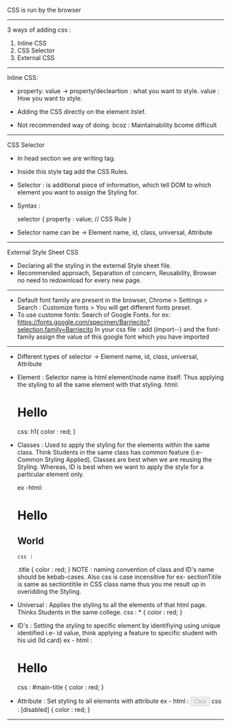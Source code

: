 CSS is run by the browser

---

3 ways of adding css :

1. Inline CSS
2. CSS Selector
3. External CSS

---

Inline CSS:

- property: value ->
  property/decleartion : what you want to style.
  value : How you want to style.

- Adding the CSS directly on the element itslef.
- Not recommended way of doing. bcoz : Maintainability bcome difficult

---

CSS Selector

- In head section we are writing <style> </style> tag.
- Inside this style tag add the CSS Rules.
- Selector : is additional piece of information, which tell DOM to which element you want to assign the Styling for.
- Syntax :

  selector {
  property : value; // CSS Rule
  }

- Selector name can be -> Element name, id, class, universal, Attribute

---

External Style Sheet CSS

- Declaring all the styling in the external Style sheet file.
- Recommended approach, Separation of concern, Reusability, Browser no need to redownload for every new page.

---

- Default font family are present in the browser, Chrome > Settings > Search : Customize fonts >
  You will get different fonts preset.
- To use custome fonts: Search of Google Fonts. for ex:
  https://fonts.google.com/specimen/Barriecito?selection.family=Barriecito
  In your css file : add (import--) and the font-family assign the value of this google font which you have imported

---

- Different types of selector -> Element name, id, class, universal, Attribute

- Element : Selector name is html element/node name itself. Thus applying the styling to all the
  same element with that styling.
  html:
  <h1 class="tilte"> Hello </h1>
   
  css:
  h1{
      color : red;
  }
- Classes : Used to apply the styling for the elements within the same class. Think Students in the same class
  has common feature (i.e- Common Styling Applied).
  Classes are best when we are reusing the Styling. Whereas, ID is best when we want to apply the style for
  a particular element only.

  ex -html:

   <h1 class="tilte"> Hello </h1>
   <h2 class="tilte"> World </h2>
         
      css : 
     .title {
          color : red;
      }
  NOTE : naming convention of class and ID's name should be kebab-cases. Also css is case incensitive for ex-
  sectionTitile is same as sectiontitile in CSS class name thus you me result up in overidding the Styling.

- Universal : Applies the styling to all the elements of that html page. Thinks Students in the same college.
  css : \* {
  color : red;
  }
- ID's : Setting the styling to specific element by identifiying using unique identified i.e- id value, think
  applying a feature to specific student with his uid (Id card)
  ex - html :

    <h1 id="main-tilte"> Hello </h1>

  css :
  #main-title {
  color : red;
  }

- Attribute : Set styling to all elements with attribute
  ex - html :
  <button disabled> Click </button>
  css :
  [disabled] {
  color : red;
  }

---
